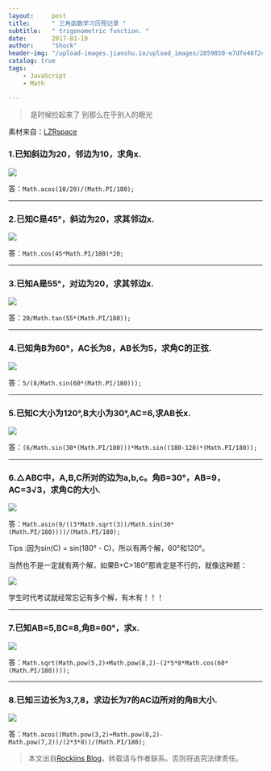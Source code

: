 ```yaml
---
layout:     post
title:      " 三角函数学习历程记录 "
subtitle:   " trigonometric function. "
date:       2017-01-19
author:     "Shock"
header-img: "/upload-images.jianshu.io/upload_images/2859850-e7dfe46f2c5c5d87.jpg?imageMogr2/auto-orient/strip%7CimageView2/2/w/1240"
catalog: true
tags:
    - JavaScript
    - Math

---
```


>  是时候捡起来了 别那么在乎别人的眼光

素材来自：[LZRspace](http://liuzirui1122.coreanimation.cn/)

### 1.已知斜边为20，邻边为10，求角x.

![](http://upload-images.jianshu.io/upload_images/2859850-d8ba565406f20742.png?imageMogr2/auto-orient/strip%7CimageView2/2/w/1240)

答：`Math.acos(10/20)/(Math.PI/180);`

---

### 2.已知C是45°，斜边为20，求其邻边x.

![](http://upload-images.jianshu.io/upload_images/2859850-13de06296d5a1fc4.png?imageMogr2/auto-orient/strip%7CimageView2/2/w/1240)

答：`Math.cos(45*Math.PI/180)*20;`

---

### 3.已知A是55°，对边为20，求其邻边x.

![](http://upload-images.jianshu.io/upload_images/2859850-d51b786e69a9e791.png?imageMogr2/auto-orient/strip%7CimageView2/2/w/1240)

答：`20/Math.tan(55*(Math.PI/180));`

---

### 4.已知角B为60°，AC长为8，AB长为5，求角C的正弦.

![](http://upload-images.jianshu.io/upload_images/2859850-4f1e642f69ad1d8a.png?imageMogr2/auto-orient/strip%7CimageView2/2/w/1240)

答：`5/(8/Math.sin(60*(Math.PI/180)));`

---

### 5.已知C大小为120°,B大小为30°,AC=6,求AB长x.

![](http://upload-images.jianshu.io/upload_images/2859850-52b7cc219653f989.png?imageMogr2/auto-orient/strip%7CimageView2/2/w/1240)

答：`(6/Math.sin(30*(Math.PI/180)))*Math.sin((180-120)*(Math.PI/180));`

---

### 6.△ABC中，A,B,C所对的边为a,b,c。角B=30°，AB=9，AC=3√3，求角C的大小.

![](http://upload-images.jianshu.io/upload_images/2859850-2b54e1a28ac19b84.png?imageMogr2/auto-orient/strip%7CimageView2/2/w/1240)

答：`Math.asin(9/((3*Math.sqrt(3))/Math.sin(30*(Math.PI/180))))/(Math.PI/180);`

Tips :因为sin(C) = sin(180° - C)，所以有两个解，60°和120°。

当然也不是一定就有两个解，如果B+C>180°那肯定是不行的，就像这种题：

![](http://upload-images.jianshu.io/upload_images/2859850-0ab1ee7e8cec9b21.png?imageMogr2/auto-orient/strip%7CimageView2/2/w/1240)

学生时代考试就经常忘记有多个解，有木有！！！

---

### 7.已知AB=5,BC=8,角B=60°，求x.

![](http://upload-images.jianshu.io/upload_images/2859850-e2a1a7ae297353c8.png?imageMogr2/auto-orient/strip%7CimageView2/2/w/1240)

答：`Math.sqrt(Math.pow(5,2)+Math.pow(8,2)-(2*5*8*Math.cos(60*(Math.PI/180))));`

---

### 8.已知三边长为3,7,8，求边长为7的AC边所对的角B大小.

![](http://upload-images.jianshu.io/upload_images/2859850-1831f6002ad1b20a.png?imageMogr2/auto-orient/strip%7CimageView2/2/w/1240)

答：`Math.acos((Math.pow(3,2)+Math.pow(8,2)-Math.pow(7,2))/(2*3*8))/(Math.PI/180);`

> 本文出自[Rockjins Blog](https://rockjins.github.io)，转载请与作者联系。否则将追究法律责任。
